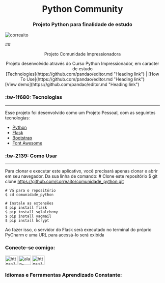 <h1 align="center">Python Community</h1>
<h3 align="center">Projeto Python para finalidade de estudo</h3>

<p align="left"> <img src="https://komarev.com/ghpvc/?username=correaito&label=Profile%20views&color=0e75b6&style=flat" alt="correaito" /> </p>

##<center>Projeto Comunidade Impressionadora</center>
<center></centerProjeto>Projeto desenvolvido através do Curso Python Impressionador, em caracter de estudo</center>

<center>[Technologies](https://github.com/pandao/editor.md "Heading link")   |   [How To Use](https://github.com/pandao/editor.md "Heading link")  </center>
[View demo](https://github.com/pandao/editor.md "Heading link")

### :tw-1f680:  Tecnologias

------------
Esse projeto foi desenvolvido como um Projeto Pessoal, com as seguintes tecnologias:

- [Python](https://www.python.org/ "Heading link")
- [Flask](https://flask.palletsprojects.com/en/2.0.x/ "Heading link")
- [Bootstrap](https://getbootstrap.com/ "Heading link")
- [Font Awesome](https://fontawesome.com/ "Heading link")

### :tw-2139:  Como Usar
------------
Para clonar e executar este aplicativo, você precisará apenas clonar e abrir em seu navegador. Da sua linha de comando:
    # Clone este repositório
    $ git clone https://github.com/correaito/comunidade_python.git
    
    # Vá para o repositório
    $ cd comunidade_python
    
    # Instale as extensões
    $ pip install flask
    $ pip install sqlalchemy
    $ pip install yagmail
    $ pip install bcrypt

Ao fazer isso, o servidor do Flask será executado no terminal do próprio PyCharm e uma URL para acessá-lo será exibida

<h3 align="left">Conecte-se comigo:</h3>
<p align="left">
<a href="https://linkedin.com/in/https://www.linkedin.com/in/alan-garmatter-8a05601b8/" target="blank"><img align="center" src="https://raw.githubusercontent.com/rahuldkjain/github-profile-readme-generator/master/src/images/icons/Social/linked-in-alt.svg" alt="https://www.linkedin.com/in/alan-garmatter-8a05601b8/" height="30" width="40" /></a>
<a href="https://stackoverflow.com/users/alan-garmatter" target="blank"><img align="center" src="https://raw.githubusercontent.com/rahuldkjain/github-profile-readme-generator/master/src/images/icons/Social/stack-overflow.svg" alt="alan-garmatter" height="30" width="40" /></a>
<a href="https://fb.com/https://web.facebook.com/saservicosti" target="blank"><img align="center" src="https://raw.githubusercontent.com/rahuldkjain/github-profile-readme-generator/master/src/images/icons/Social/facebook.svg" alt="https://web.facebook.com/saservicosti" height="30" width="40" /></a>
</p>

<h3 align="left">Idiomas e Ferramentas Aprendizado Constante:</h3>
<link rel="stylesheet" href="https://cdn.jsdelivr.net/gh/devicons/devicon@v2.14.0/devicon.min.css"><i class="devicon-python-plain colored"></i><link rel="stylesheet" href="https://cdn.jsdelivr.net/gh/devicons/devicon@v2.14.0/devicon.min.css"><i class="devicon-python-plain colored"></i>
